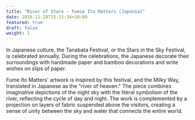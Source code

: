 ```yaml
---
title: "River of Stars - Fumie Ito Matters (Japonia)"
date: 2018-11-28T15:15:34+10:00
featured: true
draft: false
weight: 1
---
```

In Japanese culture, the Tanabata Festival, or the Stars in the Sky Festival, is celebrated annually. During the celebrations, the Japanese decorate their surroundings with handmade paper and bamboo decorations and write wishes on slips of paper.

Fume Ito Matters' artwork is inspired by this festival, and the Milky Way, translated in Japanese as the "river of heaven." The piece combines imaginative depictions of the night sky with the literal symbolism of the river, reflecting the cycle of day and night. The work is complemented by a projection on layers of fabric suspended above the visitors, creating a sense of unity between the sky and water that connects the entire world.